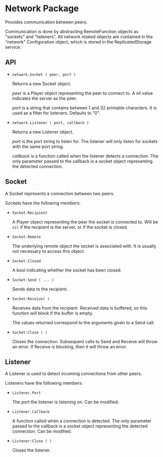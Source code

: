 # Network Package

Provides communication between peers.

Communication is done by abstracting RemoteFunction objects as "sockets" and
"listeners". All network related objects are contained in the "network"
Configuration object, which is stored in the ReplicatedStorage service.

## API

- `network.Socket ( peer, port )`

	Returns a new Socket object.

	*peer* is a Player object representing the peer to connect to. A nil value
	indicates the server as the peer.

	*port* is a string that contains between 1 and 32 printable characters. It
	is used as a filter for listeners. Defaults to "0".

- `network.Listener ( port, callback )`

	Returns a new Listener object.

	*port* is the port string to listen for. The listener will only listen for
	sockets with the same port string.

	*callback* is a function called when the listener detects a connection.
	The only parameter passed to the callback is a socket object representing
	the detected connection.

## Socket

A Socket represents a connection between two peers.

Sockets have the following members:

- `Socket.Recipient`

	A Player object representing the peer the socket is connected to. Will be
	`nil` if the recipient is the server, or if the socket is closed.

- `Socket.Remote`

	The underlying remote object the socket is associated with. It is usually
	not necessary to access this object.

- `Socket.Closed`

	A bool indicating whether the socket has been closed.

- `Socket:Send ( ... )`

	Sends data to the recipient.

- `Socket:Receive( )`

	Receives data from the recipient. Received data is buffered, so this
	function will block if the buffer is empty.

	The values returned correspond to the arguments given to a Send call.

- `Socket:Close ( )`

	Closes the connection. Subsequent calls to Send and Receive will throw an
	error. If Receive is blocking, then it will throw an error.

## Listener

A Listener is used to detect incoming connections from other peers.

Listeners have the following members:

- `Listener.Port`

	The port the listener is listening on. Can be modified.

- `Listener.Callback`

	A function called when a connection is detected. The only parameter passed
	to the callback is a socket object representing the detected connection.
	Can be modified.

- `Listener:Close ( )`

	Closes the listener.
